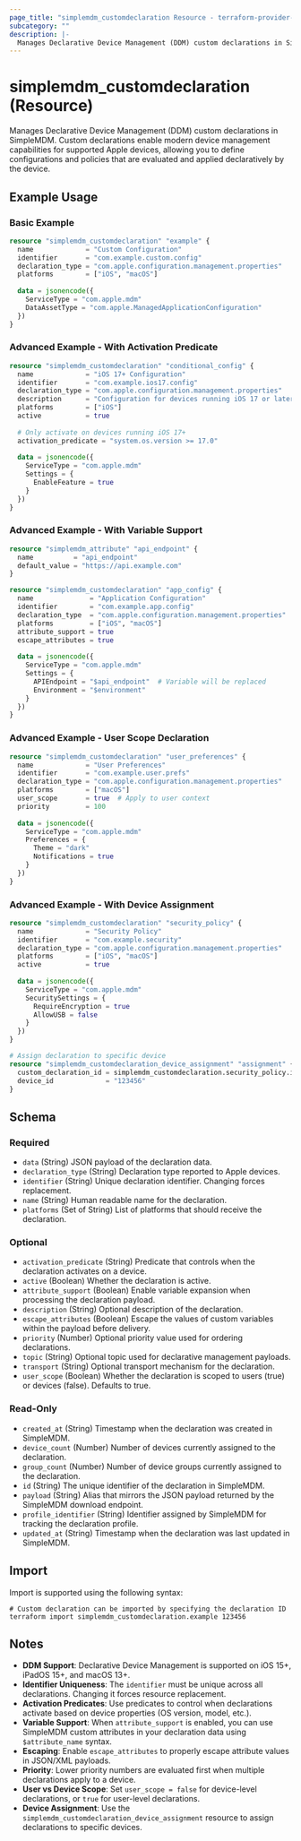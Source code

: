 ```yaml
---
page_title: "simplemdm_customdeclaration Resource - terraform-provider-simplemdm"
subcategory: ""
description: |-
  Manages Declarative Device Management (DDM) custom declarations in SimpleMDM.
---
```


# simplemdm_customdeclaration (Resource)

Manages Declarative Device Management (DDM) custom declarations in SimpleMDM. Custom declarations enable modern device management capabilities for supported Apple devices, allowing you to define configurations and policies that are evaluated and applied declaratively by the device.

## Example Usage

### Basic Example

```terraform
resource "simplemdm_customdeclaration" "example" {
  name             = "Custom Configuration"
  identifier       = "com.example.custom.config"
  declaration_type = "com.apple.configuration.management.properties"
  platforms        = ["iOS", "macOS"]
  
  data = jsonencode({
    ServiceType = "com.apple.mdm"
    DataAssetType = "com.apple.ManagedApplicationConfiguration"
  })
}
```

### Advanced Example - With Activation Predicate

```terraform
resource "simplemdm_customdeclaration" "conditional_config" {
  name             = "iOS 17+ Configuration"
  identifier       = "com.example.ios17.config"
  declaration_type = "com.apple.configuration.management.properties"
  description      = "Configuration for devices running iOS 17 or later"
  platforms        = ["iOS"]
  active           = true
  
  # Only activate on devices running iOS 17+
  activation_predicate = "system.os.version >= 17.0"
  
  data = jsonencode({
    ServiceType = "com.apple.mdm"
    Settings = {
      EnableFeature = true
    }
  })
}
```

### Advanced Example - With Variable Support

```terraform
resource "simplemdm_attribute" "api_endpoint" {
  name          = "api_endpoint"
  default_value = "https://api.example.com"
}

resource "simplemdm_customdeclaration" "app_config" {
  name              = "Application Configuration"
  identifier        = "com.example.app.config"
  declaration_type  = "com.apple.configuration.management.properties"
  platforms         = ["iOS", "macOS"]
  attribute_support = true
  escape_attributes = true
  
  data = jsonencode({
    ServiceType = "com.apple.mdm"
    Settings = {
      APIEndpoint = "$api_endpoint"  # Variable will be replaced
      Environment = "$environment"
    }
  })
}
```

### Advanced Example - User Scope Declaration

```terraform
resource "simplemdm_customdeclaration" "user_preferences" {
  name             = "User Preferences"
  identifier       = "com.example.user.prefs"
  declaration_type = "com.apple.configuration.management.properties"
  platforms        = ["macOS"]
  user_scope       = true  # Apply to user context
  priority         = 100
  
  data = jsonencode({
    ServiceType = "com.apple.mdm"
    Preferences = {
      Theme = "dark"
      Notifications = true
    }
  })
}
```

### Advanced Example - With Device Assignment

```terraform
resource "simplemdm_customdeclaration" "security_policy" {
  name             = "Security Policy"
  identifier       = "com.example.security"
  declaration_type = "com.apple.configuration.management.properties"
  platforms        = ["iOS", "macOS"]
  active           = true
  
  data = jsonencode({
    ServiceType = "com.apple.mdm"
    SecuritySettings = {
      RequireEncryption = true
      AllowUSB = false
    }
  })
}

# Assign declaration to specific device
resource "simplemdm_customdeclaration_device_assignment" "assignment" {
  custom_declaration_id = simplemdm_customdeclaration.security_policy.id
  device_id             = "123456"
}
```

<!-- schema generated by tfplugindocs -->
## Schema

### Required

- `data` (String) JSON payload of the declaration data.
- `declaration_type` (String) Declaration type reported to Apple devices.
- `identifier` (String) Unique declaration identifier. Changing forces replacement.
- `name` (String) Human readable name for the declaration.
- `platforms` (Set of String) List of platforms that should receive the declaration.

### Optional

- `activation_predicate` (String) Predicate that controls when the declaration activates on a device.
- `active` (Boolean) Whether the declaration is active.
- `attribute_support` (Boolean) Enable variable expansion when processing the declaration payload.
- `description` (String) Optional description of the declaration.
- `escape_attributes` (Boolean) Escape the values of custom variables within the payload before delivery.
- `priority` (Number) Optional priority value used for ordering declarations.
- `topic` (String) Optional topic used for declarative management payloads.
- `transport` (String) Optional transport mechanism for the declaration.
- `user_scope` (Boolean) Whether the declaration is scoped to users (true) or devices (false). Defaults to true.

### Read-Only

- `created_at` (String) Timestamp when the declaration was created in SimpleMDM.
- `device_count` (Number) Number of devices currently assigned to the declaration.
- `group_count` (Number) Number of device groups currently assigned to the declaration.
- `id` (String) The unique identifier of the declaration in SimpleMDM.
- `payload` (String) Alias that mirrors the JSON payload returned by the SimpleMDM download endpoint.
- `profile_identifier` (String) Identifier assigned by SimpleMDM for tracking the declaration profile.
- `updated_at` (String) Timestamp when the declaration was last updated in SimpleMDM.

## Import

Import is supported using the following syntax:

```shell
# Custom declaration can be imported by specifying the declaration ID
terraform import simplemdm_customdeclaration.example 123456
```

## Notes

- **DDM Support**: Declarative Device Management is supported on iOS 15+, iPadOS 15+, and macOS 13+.
- **Identifier Uniqueness**: The `identifier` must be unique across all declarations. Changing it forces resource replacement.
- **Activation Predicates**: Use predicates to control when declarations activate based on device properties (OS version, model, etc.).
- **Variable Support**: When `attribute_support` is enabled, you can use SimpleMDM custom attributes in your declaration data using `$attribute_name` syntax.
- **Escaping**: Enable `escape_attributes` to properly escape attribute values in JSON/XML payloads.
- **Priority**: Lower priority numbers are evaluated first when multiple declarations apply to a device.
- **User vs Device Scope**: Set `user_scope = false` for device-level declarations, or `true` for user-level declarations.
- **Device Assignment**: Use the `simplemdm_customdeclaration_device_assignment` resource to assign declarations to specific devices.